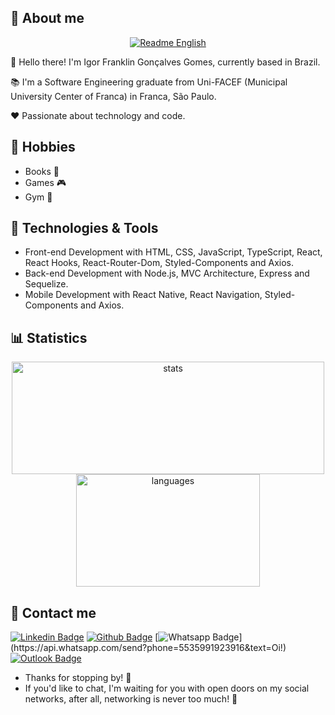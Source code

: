 ## 💬 About me

<div align="center">
  
  [![Readme English](https://img.shields.io/badge/Readme-EN--US-success?style=for-the-badge)](https://github.com/igorfggomes/igorfggomes/blob/master/README.md)
  
</div>

<div align="left">
  <p>👋 Hello there! I'm Igor Franklin Gonçalves Gomes, currently based in Brazil.</p>
  
  <p>📚 I'm a Software Engineering graduate from Uni-FACEF (Municipal University Center of Franca) in Franca, São Paulo.</p>
  
  <p>❤️ Passionate about technology and code.</p>
</div>

## 💙 Hobbies

- Books 📖
- Games 🎮
- Gym 💪

## 💼 Technologies & Tools

- Front-end Development with HTML, CSS, JavaScript, TypeScript, React, React Hooks, React-Router-Dom, Styled-Components and Axios.
- Back-end Development with Node.js, MVC Architecture, Express and Sequelize.
- Mobile Development with React Native, React Navigation, Styled-Components and Axios.

## 📊 Statistics

<div align="center">
  <img height="180rem" width="500rem" src="https://github-readme-stats.vercel.app/api?username=igorfggomes&hide=issues,contribs&include_all_commits=true&show_icons=true&count_private=true" alt="stats" title="stats"/>
  <img height="180rem" width="294rem" src="https://github-readme-stats.vercel.app/api/top-langs/?username=igorfggomes&layout=compact&langs_count=6&hide=ruby,makefile,starlark,c%2B%2B,Objective-C%2B%2B" alt="languages" title="languages"/>
</div>

## 📓 Contact me

[![Linkedin Badge](https://img.shields.io/badge/-igorfggomes-blue?style=flat-square&logo=Linkedin&logoColor=white&link=https://www.linkedin.com/in/igorfggomes/)](https://www.linkedin.com/in/igorfggomes/)
[![Github Badge](https://img.shields.io/badge/-igorfggomes-000?style=flat-square&logo=Github&logoColor=white&link=https://github.com/igorfggomes)](https://github.com/igorfggomes)
[![Whatsapp Badge](https://img.shields.io/badge/-WhatsApp-4CA143?style=flat-square&labelColor=4CA143&logo=whatsapp&logoColor=white&link=https://api.whatsapp.com/send?phone=5535991923916&text=Oi!)](https://api.whatsapp.com/send?phone=5535991923916&text=Oi!)
[![Outlook Badge](https://img.shields.io/badge/-igor.fggomes@hotmail.com-0078d4?style=flat-square&logo=microsoft-outlook&logoColor=white&link=mailto:igor.fggomes@hotmail.com)](mailto:igor.fggomes@hotmail.com)

- Thanks for stopping by! 👋
- If you'd like to chat, I'm waiting for you with open doors on my social networks, after all, networking is never too much! 🚀
